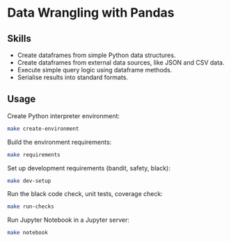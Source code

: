 # Data Wrangling with Pandas

## Skills

- Create dataframes from simple Python data structures.
- Create dataframes from external data sources, like JSON and CSV data.
- Execute simple query logic using dataframe methods.
- Serialise results into standard formats.

## Usage

Create Python interpreter environment: 
```sh
make create-environment
```

Build the environment requirements:
```sh
make requirements
```

Set up development requirements (bandit, safety, black):
```sh
make dev-setup
```

Run the black code check, unit tests, coverage check:
```sh
make run-checks
```

Run Jupyter Notebook in a Jupyter server:
```sh
make notebook
```
